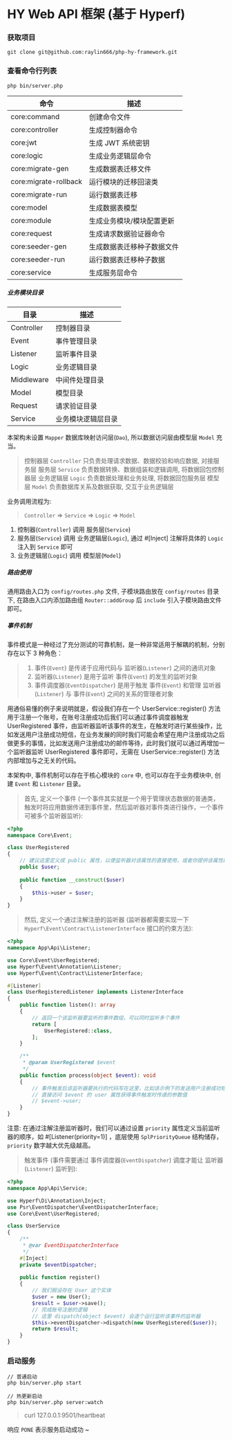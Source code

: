 # HY Web API 框架 (基于 Hyperf)

### 获取项目

```shell
git clone git@github.com:raylin666/php-hy-framework.git
```

### 查看命令行列表

```shell
php bin/server.php
```

| 命令                    | 描述            |
|-----------------------|---------------|
| core:command          | 创建命令文件        |
| core:controller       | 生成控制器命令       |
| core:jwt              | 生成 JWT 系统密钥   |
| core:logic            | 生成业务逻辑层命令     |
| core:migrate-gen      | 生成数据表迁移文件     |
| core:migrate-rollback | 运行模块的迁移回滚类    |
| core:migrate-run      | 运行数据表迁移       |
| core:model            | 生成数据表模型       |
| core:module           | 生成业务模块/模块配置更新 |
| core:request          | 生成请求数据验证器命令   |
| core:seeder-gen       | 生成数据表迁移种子数据文件 |
| core:seeder-run       | 运行数据表迁移种子数据   |
| core:service          | 生成服务层命令       |

##### 业务模块目录

| 目录         | 描述        |
|------------|-----------|
| Controller | 控制器目录     |
| Event      | 事件管理目录    |
| Listener   | 监听事件目录    |
| Logic      | 业务逻辑目录    |
| Middleware | 中间件处理目录   |
| Model      | 模型目录      |
| Request    | 请求验证目录    |
| Service    | 业务模块逻辑层目录 |

本架构未设置 `Mapper` 数据库映射访问层(`Dao`), 所以数据访问层由模型层 `Model` 充当。

> 控制器层 `Controller` 只负责处理请求数据、数据校验和响应数据, 对接服务层
> 服务层 `Service` 负责数据转换、数据组装和逻辑调用, 将数据回包控制器层
> 业务逻辑层 `Logic` 负责数据处理和业务处理, 将数据回包服务层
> 模型层 `Model` 负责数据库关系及数据获取, 交互于业务逻辑层

业务调用流程为:

> `Controller` => `Service` => `Logic` => `Model`

1. 控制器(`Controller`) 调用 服务层(`Service`)
2. 服务层(`Service`) 调用 业务逻辑层(`Logic`), 通过 #[Inject] 注解将具体的 `Logic` 注入到 `Service` 即可
3. 业务逻辑层(`Logic`) 调用 模型层(`Model`)

##### 路由使用

通用路由入口为 `config/routes.php` 文件, 子模块路由放在 `config/routes` 目录下, 在路由入口内添加路由组 `Router::addGroup` 后 `include` 引入子模块路由文件即可。

##### 事件机制

事件模式是一种经过了充分测试的可靠机制，是一种非常适用于解耦的机制，分别存在以下 3 种角色：

> 1. 事件(`Event`) 是传递于应用代码与 监听器(`Listener`) 之间的通讯对象
> 2. 监听器(`Listener`) 是用于监听 事件(`Event`) 的发生的监听对象
> 3. 事件调度器(`EventDispatcher`) 是用于触发 事件(`Event`) 和管理 监听器(`Listener`) 与 事件(`Event`) 之间的关系的管理者对象

用通俗易懂的例子来说明就是，假设我们存在一个 UserService::register() 方法用于注册一个账号，在账号注册成功后我们可以通过事件调度器触发 UserRegistered 事件，由监听器监听该事件的发生，在触发时进行某些操作，比如发送用户注册成功短信，在业务发展的同时我们可能会希望在用户注册成功之后做更多的事情，比如发送用户注册成功的邮件等待，此时我们就可以通过再增加一个监听器监听 UserRegistered 事件即可，无需在 UserService::register() 方法内部增加与之无关的代码。

本架构中, 事件机制可以存在于核心模块的 `core` 中, 也可以存在于业务模块中, 创建 `Event` 和 `Listener` 目录。

> 首先, 定义一个事件 (一个事件其实就是一个用于管理状态数据的普通类，触发时将应用数据传递到事件里，然后监听器对事件类进行操作，一个事件可被多个监听器监听):

```php
<?php
namespace Core\Event;

class UserRegistered
{
    // 建议这里定义成 public 属性，以便监听器对该属性的直接使用，或者你提供该属性的 Getter
    public $user;
    
    public function __construct($user)
    {
        $this->user = $user;    
    }
}
```

> 然后, 定义一个通过注解注册的监听器 (监听器都需要实现一下 `Hyperf\Event\Contract\ListenerInterface` 接口的约束方法):

```php
<?php
namespace App\Api\Listener;

use Core\Event\UserRegistered;
use Hyperf\Event\Annotation\Listener;
use Hyperf\Event\Contract\ListenerInterface;

#[Listener]
class UserRegisteredListener implements ListenerInterface
{
    public function listen(): array
    {
        // 返回一个该监听器要监听的事件数组，可以同时监听多个事件
        return [
            UserRegistered::class,
        ];
    }

    /**
     * @param UserRegistered $event
     */
    public function process(object $event): void
    {
        // 事件触发后该监听器要执行的代码写在这里，比如该示例下的发送用户注册成功短信等
        // 直接访问 $event 的 user 属性获得事件触发时传递的参数值
        // $event->user;
    }
}
```

注意: 在通过注解注册监听器时，我们可以通过设置 `priority` 属性定义当前监听器的顺序，如 #[Listener(priority=1)] ，底层使用 `SplPriorityQueue` 结构储存，`priority` 数字越大优先级越高。

> 触发事件 (事件需要通过 事件调度器(`EventDispatcher`) 调度才能让 监听器(`Listener`) 监听到):

```php
<?php
namespace App\Api\Service;

use Hyperf\Di\Annotation\Inject;
use Psr\EventDispatcher\EventDispatcherInterface;
use Core\Event\UserRegistered; 

class UserService
{
    /**
     * @var EventDispatcherInterface
     */
    #[Inject]
    private $eventDispatcher;
    
    public function register()
    {
        // 我们假设存在 User 这个实体
        $user = new User();
        $result = $user->save();
        // 完成账号注册的逻辑
        // 这里 dispatch(object $event) 会逐个运行监听该事件的监听器
        $this->eventDispatcher->dispatch(new UserRegistered($user));
        return $result;
    }
}
```

### 启动服务

```shell
// 普通启动
php bin/server.php start

// 热更新启动
php bin/server.php server:watch
```

> curl 127.0.0.1:9501/heartbeat

响应 `PONE` 表示服务启动成功 ~